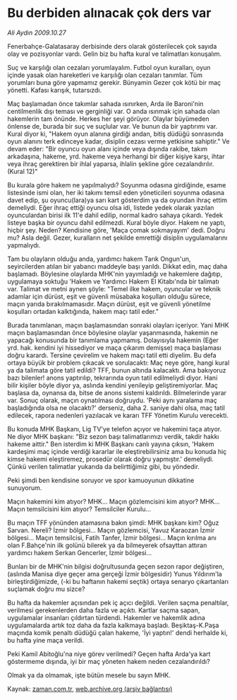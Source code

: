 # Bu derbiden alınacak çok ders var

*Ali Aydın 2009.10.27*

<tr><td class="metin" colspan="2" style="padding-top: 20px; padding-left: 5px; padding-right: 10px;">Fenerbahçe-Galatasaray derbisinde ders olarak gösterilecek çok sayıda olay ve pozisyonlar vardı. Gelin biz bu hafta kural ve talimatları konuşalım.</td></tr><tr><td class="metin" colspan="2" style="padding-top: 20px; padding-left: 5px; padding-right: 10px;"><p>Suç ve karşılığı olan cezaları yorumlayalım. Futbol oyun kuralları, oyun içinde yasak olan hareketleri ve karşılığı olan cezaları tanımlar. Tüm yorumları buna göre yapmamız gerekir. Bünyamin Gezer çok kötü bir maç yönetti. Kafası karışık, tutarsızdı.
<p>Maç başlamadan önce takımlar sahada ısınırken, Arda ile Baroni'nin centilmenlik dışı teması ve gerginliği var. O anda ısınmak için sahada olan hakemlerin tam önünde. Herkes her şeyi görüyor. Olaylar büyümeden önlense de, burada bir suç ve suçlular var. Ve bunun da bir yaptırımı var. Kural diyor ki, "Hakem oyun alanına girdiği andan, bitiş düdüğü sonrasında oyun alanını terk edinceye kadar, disiplin cezası verme yetkisine sahiptir." Ve devam eder: "Bir oyuncu oyun alanı içinde veya dışında rakibe, takım arkadaşına, hakeme, yrd. hakeme veya herhangi bir diğer kişiye karşı, ihtar veya ihraç gerektiren bir ihlal yaparsa, ihlalin şekline göre cezalandırılır.(Kural 12)"
<p>Bu kurala göre hakem ne yapılmalıydı? Soyunma odasına girdiğinde, esame listesinde ismi olan, her iki takımı temsil eden yöneticileri soyunma odasına davet edip, şu oyuncu(lara)ya sarı kart gösterdim ya da oyundan ihraç ettim demeliydi. Eğer ihraç ettiği oyuncu olsa idi, listede yedek olarak yazılan oyunculardan birisi ilk 11'e dahil edilip, normal kadro sahaya çıkardı. Yedek listeye başka bir oyuncu dahil edilmezdi. Kural böyle diyor. Hakem ne yaptı, hiçbir şey. Neden? Kendisine göre, 'Maça çomak sokmayayım' dedi. Doğru mu? Asla değil. Gezer, kuralların net şekilde emrettiği disiplin uygulamalarını yapmalıydı.
<p>Tam bu olayların olduğu anda, yardımcı hakem Tarık Ongun'un, seyircilerden atılan bir yabancı maddeyle başı yarıldı. Dikkat edin, maç daha başlamadı. Böylesine olaylarda MHK'nin yayımladığı ve hakemlere dağıtıp, uygulamaya soktuğu 'Hakem ve Yardımcı Hakem El Kitabı'nda bir talimatı var. Talimat ve metni aynen şöyle: "Temel ilke hakem, oyuncular ve teknik adamlar için dürüst, eşit ve güvenli müsabaka koşulları olduğu sürece, maçın yarıda bırakılmamasıdır. Maçın dürüst, eşit ve güvenli yönetilme koşulları ortadan kalktığında, hakem maçı tatil eder."
<p>Burada tanımlanan, maçın başlamasından sonraki olayları içeriyor. Yani MHK maçın başlamasından önce böylesine olaylar yaşanmasında, hakemin ne yapacağı konusunda bir tanımlama yapmamış. Dolayısıyla hakemin (Eğer yrd. hak. kendini iyi hissediyor ve maça çıkarım demişse) maça başlaması doğru karardı. Tersine çevirelim ve hakem maçı tatil etti diyelim. Bu defa ortaya büyük bir problem çıkacak ve sorulacaktı: Maç neye göre, hangi kural ya da talimata göre tatil edildi? TFF, bunun altında kalacaktı. Ama bakıyoruz bazı bilenler! anons yaptırılıp, tekrarında oyun tatil edilmeliydi diyor. Hani bilir kişiler böyle diyor ya, aslında kendini yenileyip geliştiremiyorlar. Maç başlasa da, oynansa da, bitse de anons sistemi kaldırıldı. Bilmelerinde yarar var. Sonuç olarak, maçın oynatılması doğruydu. 'Peki aynı yaralama maç başladığında olsa ne olacaktı?' derseniz, daha 2. saniye dahi olsa, maç tatil edilecek, rapora nedenleri yazılacak ve kararı TFF Yönetim Kurulu verecekti.
<p>Bu konuda MHK Başkanı, Lig TV'ye telefon açıyor ve hakemini taça atıyor. Ne diyor MHK başkanı: "Biz sezon başı talimatlarımızı verdik, takdir hakkı hakeme aittir." Ben isterdim ki MHK Başkanı canlı yayına çıksın, 'Hakem kardeşimi maç içinde verdiği kararlar ile eleştirebilirsiniz ama bu konuda hiç kimse hakemi eleştiremez, prosedür olarak doğru yapmıştır.' demeliydi. Çünkü verilen talimatlar yukarıda da belirttiğimiz gibi, bu yöndedir.
<p>Peki şimdi ben kendisine soruyor ve spor kamuoyunun dikkatine sunuyorum.
<p>Maçın hakemini kim atıyor? MHK... Maçın gözlemcisini kim atıyor? MHK... Maçın temsilcisini kim atıyor? Temsilciler Kurulu...
<p>Bu maçın TFF yönünden atamasına bakın şimdi: MHK başkanı kim? Oğuz Sarvan. Nereli? İzmir bölgesi... Maçın gözlemcisi, Yavuz Karaozan İzmir bölgesi... Maçın temsilcisi, Fatih Tanfer, İzmir bölgesi... Maçın kırılma anı olan F.Bahçe'nin ilk golünü bilerek ya da bilmeyerek ofsayttan attıran yardımcı hakem Serkan Gencerler, İzmir bölgesi...
<p>Bunları bir de MHK'nin bilgisi doğrultusunda geçen sezon rapor değiştiren, (aslında Manisa diye geçer ama gerçeği İzmir bölgesidir) Yunus Yıldırım'la birleştirdiğimizde, (-ki bu haftanın hakemi seçtik) ortaya senaryo çıkartanları suçlamak doğru mu sizce?
<p>Bu hafta da hakemler açısından pek iç açıcı değildi. Verilen saçma penaltılar, verilmesi gerekenlerden daha fazla ve açıktı. Kartlar saçma sapan, uygulamalar insanları çıldırtan türdendi. Hakemler ve hakemlik adına uygulamalarda artık toz daha da fazla kalkmaya başladı. Beşiktaş-K.Paşa maçında komik penaltı düdüğü çalan hakeme, 'İyi yaptın!' dendi herhalde ki, bu hafta yine maça verildi.
<p>Peki Kamil Abitoğlu'na niye görev verilmedi? Geçen hafta Arda'ya kart göstermeme dışında, iyi bir maç yöneten hakem neden cezalandırıldı?
<p>Olmak ya da olmamak, işte bütün mesele bu sayın MHK.<br/></p></p></p></p></p></p></p></p></p></p></p></p></p></td></tr>

Kaynak: [zaman.com.tr](http://zaman.com.tr/yazar.do?yazino=908200), [web.archive.org (arşiv bağlantısı)](http://web.archive.org/web/20091028013457/http://zaman.com.tr:80/yazar.do?yazino=908200)
